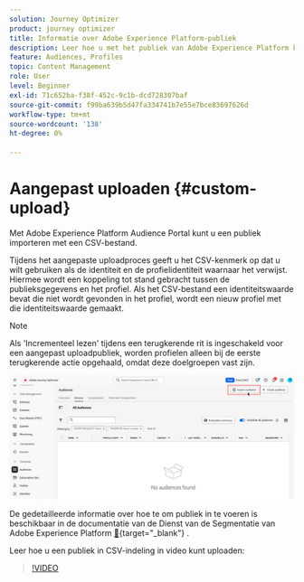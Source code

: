 ```yaml
---
solution: Journey Optimizer
product: journey optimizer
title: Informatie over Adobe Experience Platform-publiek
description: Leer hoe u met het publiek van Adobe Experience Platform kunt werken
feature: Audiences, Profiles
topic: Content Management
role: User
level: Beginner
exl-id: 71c652ba-f38f-452c-9c1b-dcd728307baf
source-git-commit: f99ba639b5d47fa334741b7e55e7bce83697626d
workflow-type: tm+mt
source-wordcount: '138'
ht-degree: 0%

---
```


# Aangepast uploaden {#custom-upload}

Met Adobe Experience Platform Audience Portal kunt u een publiek importeren met een CSV-bestand.

Tijdens het aangepaste uploadproces geeft u het CSV-kenmerk op dat u wilt gebruiken als de identiteit en de profielidentiteit waarnaar het verwijst. Hiermee wordt een koppeling tot stand gebracht tussen de publieksgegevens en het profiel. Als het CSV-bestand een identiteitswaarde bevat die niet wordt gevonden in het profiel, wordt een nieuw profiel met die identiteitswaarde gemaakt.

>[!NOTE]
>
>Als &#39;Incrementeel lezen&#39; tijdens een terugkerende rit is ingeschakeld voor een aangepast uploadpubliek, worden profielen alleen bij de eerste terugkerende actie opgehaald, omdat deze doelgroepen vast zijn.

![](assets/import-audience.png)

De gedetailleerde informatie over hoe te om publiek in te voeren is beschikbaar in de documentatie van de Dienst van de Segmentatie van Adobe Experience Platform [&#128279;](https://experienceleague.adobe.com/en/docs/experience-platform/segmentation/ui/audience-portal#import-audience){target="_blank"} .

Leer hoe u een publiek in CSV-indeling in video kunt uploaden:

>[!VIDEO](https://video.tv.adobe.com/v/3421714?quality=12)

